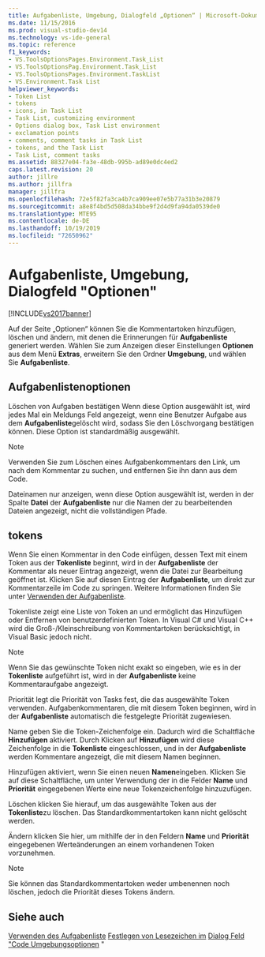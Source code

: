 ```yaml
---
title: Aufgabenliste, Umgebung, Dialogfeld „Optionen“ | Microsoft-Dokumentation
ms.date: 11/15/2016
ms.prod: visual-studio-dev14
ms.technology: vs-ide-general
ms.topic: reference
f1_keywords:
- VS.ToolsOptionsPages.Environment.Task_List
- VS.ToolsOptionsPag.Environment.Task_List
- VS.ToolsOptionsPages.Environment.TaskList
- VS.Environment.Task List
helpviewer_keywords:
- Token List
- tokens
- icons, in Task List
- Task List, customizing environment
- Options dialog box, Task List environment
- exclamation points
- comments, comment tasks in Task List
- tokens, and the Task List
- Task List, comment tasks
ms.assetid: 88327e04-fa3e-48db-995b-ad89e0dc4ed2
caps.latest.revision: 20
author: jillre
ms.author: jillfra
manager: jillfra
ms.openlocfilehash: 72e5f82fa3ca4b7ca909ee07e5b77a31b3e20879
ms.sourcegitcommit: a8e8f4bd5d508da34bbe9f2d4d9fa94da0539de0
ms.translationtype: MTE95
ms.contentlocale: de-DE
ms.lasthandoff: 10/19/2019
ms.locfileid: "72650962"
---
```

# <a name="task-list-environment-options-dialog-box"></a>Aufgabenliste, Umgebung, Dialogfeld "Optionen"
[!INCLUDE[vs2017banner](../../includes/vs2017banner.md)]

Auf der Seite „Optionen“ können Sie die Kommentartoken hinzufügen, löschen und ändern, mit denen die Erinnerungen für **Aufgabenliste** generiert werden. Wählen Sie zum Anzeigen dieser Einstellungen **Optionen** aus dem Menü **Extras**, erweitern Sie den Ordner **Umgebung**, und wählen Sie **Aufgabenliste**.

## <a name="task-list-options"></a>Aufgabenlistenoptionen
 Löschen von Aufgaben bestätigen Wenn diese Option ausgewählt ist, wird jedes Mal ein Meldungs Feld angezeigt, wenn eine Benutzer Aufgabe aus dem **Aufgabenliste**gelöscht wird, sodass Sie den Löschvorgang bestätigen können. Diese Option ist standardmäßig ausgewählt.

> [!NOTE]
> Verwenden Sie zum Löschen eines Aufgabenkommentars den Link, um nach dem Kommentar zu suchen, und entfernen Sie ihn dann aus dem Code.

 Dateinamen nur anzeigen, wenn diese Option ausgewählt ist, werden in der Spalte **Datei** der **Aufgabenliste** nur die Namen der zu bearbeitenden Dateien angezeigt, nicht die vollständigen Pfade.

## <a name="tokens"></a>tokens
 Wenn Sie einen Kommentar in den Code einfügen, dessen Text mit einem Token aus der **Tokenliste** beginnt, wird in der **Aufgabenliste** der Kommentar als neuer Eintrag angezeigt, wenn die Datei zur Bearbeitung geöffnet ist. Klicken Sie auf diesen Eintrag der **Aufgabenliste**, um direkt zur Kommentarzeile im Code zu springen. Weitere Informationen finden Sie unter [Verwenden der Aufgabenliste](../../ide/using-the-task-list.md).

 Tokenliste zeigt eine Liste von Token an und ermöglicht das Hinzufügen oder Entfernen von benutzerdefinierten Token. In Visual C# und Visual C++ wird die Groß-/Kleinschreibung von Kommentartoken berücksichtigt, in Visual Basic jedoch nicht.

> [!NOTE]
> Wenn Sie das gewünschte Token nicht exakt so eingeben, wie es in der **Tokenliste** aufgeführt ist, wird in der **Aufgabenliste** keine Kommentaraufgabe angezeigt.

 Priorität legt die Priorität von Tasks fest, die das ausgewählte Token verwenden. Aufgabenkommentaren, die mit diesem Token beginnen, wird in der **Aufgabenliste** automatisch die festgelegte Priorität zugewiesen.

 Name geben Sie die Token-Zeichenfolge ein. Dadurch wird die Schaltfläche **Hinzufügen** aktiviert. Durch Klicken auf **Hinzufügen** wird diese Zeichenfolge in die **Tokenliste** eingeschlossen, und in der **Aufgabenliste** werden Kommentare angezeigt, die mit diesem Namen beginnen.

 Hinzufügen aktiviert, wenn Sie einen neuen **Namen**eingeben. Klicken Sie auf diese Schaltfläche, um unter Verwendung der in die Felder **Name** und **Priorität** eingegebenen Werte eine neue Tokenzeichenfolge hinzuzufügen.

 Löschen klicken Sie hierauf, um das ausgewählte Token aus der **Tokenliste**zu löschen. Das Standardkommentartoken kann nicht gelöscht werden.

 Ändern klicken Sie hier, um mithilfe der in den Feldern **Name** und **Priorität** eingegebenen Werteänderungen an einem vorhandenen Token vorzunehmen.

> [!NOTE]
> Sie können das Standardkommentartoken weder umbenennen noch löschen, jedoch die Priorität dieses Tokens ändern.

## <a name="see-also"></a>Siehe auch
 [Verwenden des Aufgabenliste](../../ide/using-the-task-list.md) [Festlegen von Lesezeichen im](../../ide/setting-bookmarks-in-code.md) [Dialog Feld "Code Umgebungsoptionen](../../ide/reference/environment-options-dialog-box.md) "

